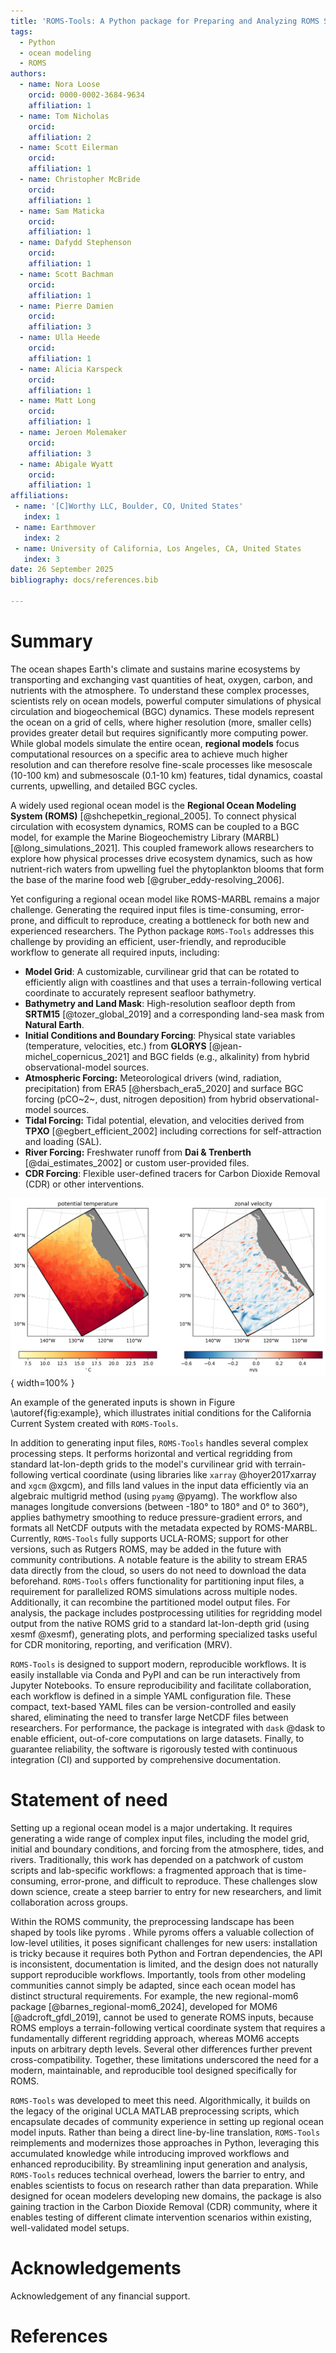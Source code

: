 ```yaml
---
title: 'ROMS-Tools: A Python package for Preparing and Analyzing ROMS Simulations'
tags:
  - Python
  - ocean modeling
  - ROMS
authors:
  - name: Nora Loose
    orcid: 0000-0002-3684-9634
    affiliation: 1
  - name: Tom Nicholas
    orcid:
    affiliation: 2
  - name: Scott Eilerman
    orcid:
    affiliation: 1
  - name: Christopher McBride
    orcid:
    affiliation: 1
  - name: Sam Maticka
    orcid:
    affiliation: 1
  - name: Dafydd Stephenson
    orcid:
    affiliation: 1
  - name: Scott Bachman
    orcid:
    affiliation: 1
  - name: Pierre Damien
    orcid:
    affiliation: 3
  - name: Ulla Heede
    orcid:
    affiliation: 1
  - name: Alicia Karspeck
    orcid:
    affiliation: 1
  - name: Matt Long
    orcid:
    affiliation: 1
  - name: Jeroen Molemaker
    orcid:
    affiliation: 3
  - name: Abigale Wyatt
    orcid:
    affiliation: 1
affiliations:
 - name: '[C]Worthy LLC, Boulder, CO, United States'
   index: 1
 - name: Earthmover
   index: 2
 - name: University of California, Los Angeles, CA, United States
   index: 3
date: 26 September 2025
bibliography: docs/references.bib

---
```


# Summary

The ocean shapes Earth's climate and sustains marine ecosystems by transporting and exchanging vast quantities of heat, oxygen, carbon, and nutrients with the atmosphere. To understand these complex processes, scientists rely on ocean models, powerful computer simulations of physical circulation and biogeochemical (BGC) dynamics. These models represent the ocean on a grid of cells, where higher resolution (more, smaller cells) provides greater detail but requires significantly more computing power. While global models simulate the entire ocean, **regional models** focus computational resources on a specific area to achieve much higher resolution and can therefore resolve fine-scale processes like mesoscale (10-100 km) and submesoscale (0.1-10 km) features, tidal dynamics, coastal currents, upwelling, and detailed BGC cycles.

A widely used regional ocean model is the **Regional Ocean Modeling System (ROMS)** [@shchepetkin_regional_2005]. To connect physical circulation with ecosystem dynamics, ROMS can be coupled to a BGC model, for example the Marine Biogeochemistry Library (MARBL) [@long_simulations_2021]. This coupled framework allows researchers to explore how physical processes drive ecosystem dynamics, such as how nutrient-rich waters from upwelling fuel the phytoplankton blooms that form the base of the marine food web [@gruber_eddy-resolving_2006].

Yet configuring a regional ocean model like ROMS-MARBL remains a major challenge. Generating the required input files is time-consuming, error-prone, and difficult to reproduce, creating a bottleneck for both new and experienced researchers. The Python package `ROMS-Tools` addresses this challenge by providing an efficient, user-friendly, and reproducible workflow to generate all required inputs, including:

- **Model Grid**: A customizable, curvilinear grid that can be rotated to efficiently align with coastlines and that uses a terrain-following vertical coordinate to accurately represent seafloor bathymetry.
- **Bathymetry and Land Mask**: High-resolution seafloor depth from **SRTM15** [@tozer_global_2019] and a corresponding land-sea mask from **Natural Earth**.
- **Initial Conditions and Boundary Forcing**: Physical state variables (temperature, velocities, etc.) from **GLORYS** [@jean-michel_copernicus_2021] and BGC fields (e.g., alkalinity) from hybrid observational-model sources.
- **Atmospheric Forcing:** Meteorological drivers (wind, radiation, precipitation) from ERA5 [@hersbach_era5_2020] and surface BGC forcing (pCO~2~, dust, nitrogen deposition) from hybrid observational-model sources.
- **Tidal Forcing:** Tidal potential, elevation, and velocities derived from **TPXO** [@egbert_efficient_2002] including corrections for self-attraction and loading (SAL).
- **River Forcing:** Freshwater runoff from **Dai & Trenberth** [@dai_estimates_2002] or custom user-provided files.
- **CDR Forcing**: Flexible user-defined tracers for Carbon Dioxide Removal (CDR) or other interventions.

![Initial conditions.\label{fig:example}](docs/images/ics_from_glorys.png){ width=100% }

An example of the generated inputs is shown in Figure \autoref{fig:example}, which illustrates initial conditions for the California Current System created with `ROMS-Tools`.

In addition to generating input files, `ROMS-Tools` handles several complex processing steps. It performs horizontal and vertical regridding from standard lat-lon-depth grids to the model's curvilinear grid with terrain-following vertical coordinate (using libraries like `xarray` @hoyer2017xarray and `xgcm` @xgcm), and fills land values in the input data efficiently via an algebraic multigrid method (using `pyamg` @pyamg). The workflow also manages longitude conversions (between -180° to 180° and 0° to 360°), applies bathymetry smoothing to reduce pressure-gradient errors, and formats all NetCDF outputs with the metadata expected by ROMS-MARBL. Currently, `ROMS-Tools` fully supports UCLA-ROMS; support for other versions, such as Rutgers ROMS, may be added in the future with community contributions. A notable feature is the ability to stream ERA5 data directly from the cloud, so users do not need to download the data beforehand.
`ROMS-Tools` offers functionality for partitioning input files, a requirement for parallelized ROMS simulations across multiple nodes. Additionally, it can recombine the partitioned model output files.
For analysis, the package includes postprocessing utilities for regridding model output from the native ROMS grid to a standard lat-lon-depth grid (using xesmf @xesmf), generating plots, and performing specialized tasks useful for CDR monitoring, reporting, and verification (MRV).

`ROMS-Tools` is designed to support modern, reproducible workflows. It is easily installable via Conda and PyPI and can be run interactively from Jupyter Notebooks.
To ensure reproducibility and facilitate collaboration, each workflow is defined in a simple YAML configuration file. These compact, text-based YAML files can be version-controlled and easily shared, eliminating the need to transfer large NetCDF files between researchers.
For performance, the package is integrated with `dask` @dask to enable efficient, out-of-core computations on large datasets.
Finally, to guarantee reliability, the software is rigorously tested with continuous integration (CI) and supported by comprehensive documentation.

# Statement of need

Setting up a regional ocean model is a major undertaking. It requires generating a wide range of complex input files, including the model grid, initial and boundary conditions, and forcing from the atmosphere, tides, and rivers. Traditionally, this work has depended on a patchwork of custom scripts and lab-specific workflows: a fragmented approach that is time-consuming, error-prone, and difficult to reproduce. These challenges slow down science, create a steep barrier to entry for new researchers, and limit collaboration across groups.

Within the ROMS community, the preprocessing landscape has been shaped by tools like pyroms . While pyroms offers a valuable collection of low-level utilities, it poses significant challenges for new users: installation is tricky because it requires both Python and Fortran dependencies, the API is inconsistent, documentation is limited, and the design does not naturally support reproducible workflows.
Importantly, tools from other modeling communities cannot simply be adapted, since each ocean model has distinct structural requirements. For example, the new regional-mom6 package [@barnes_regional-mom6_2024], developed for MOM6 [@adcroft_gfdl_2019], cannot be used to generate ROMS inputs, because ROMS employs a terrain-following vertical coordinate system that requires a fundamentally different regridding approach, whereas MOM6 accepts inputs on arbitrary depth levels. Several other differences further prevent cross-compatibility. Together, these limitations underscored the need for a modern, maintainable, and reproducible tool designed specifically for ROMS.

`ROMS-Tools` was developed to meet this need. Algorithmically, it builds on the legacy of the original UCLA MATLAB preprocessing scripts, which encapsulate decades of community experience in setting up regional ocean model inputs. Rather than being a direct line-by-line translation, `ROMS-Tools` reimplements and modernizes those approaches in Python, leveraging this accumulated knowledge while introducing improved workflows and enhanced reproducibility. By streamlining input generation and analysis, `ROMS-Tools` reduces technical overhead, lowers the barrier to entry, and enables scientists to focus on research rather than data preparation.
While designed for ocean modelers developing new domains, the package is also gaining traction in the Carbon Dioxide Removal (CDR) community, where it enables testing of different climate intervention scenarios within existing, well-validated model setups.

# Acknowledgements

Acknowledgement of any financial support.


# References
